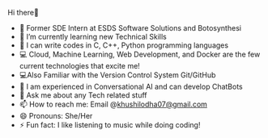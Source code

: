  Hi there👋
 
- 🔭 Former SDE Intern at ESDS Software Solutions and Botosynthesi
- 🌱 I’m currently learning new Technical Skills
- 📝 I can write codes in C, C++, Python programming languages
- 💻 Cloud, Machine Learning, Web Development, and Docker are the few current technologies that excite me!
- 💻Also Familiar with the Version Control System Git/GitHub
- 🤖 I am experienced in Conversational AI and can develop ChatBots
- 💬 Ask me about any Tech related stuff
- 📫 How to reach me: Email @khushilodha07@gmail.com
- 😄 Pronouns: She/Her
- ⚡ Fun fact: I like listening to music while doing coding!

